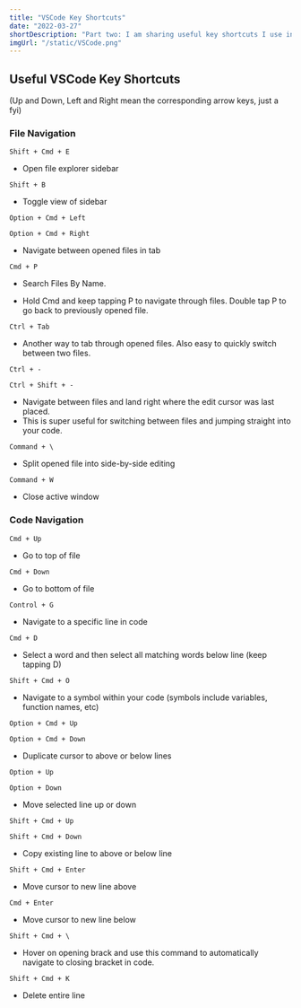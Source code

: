 ```yaml
---
title: "VSCode Key Shortcuts"
date: "2022-03-27"
shortDescription: "Part two: I am sharing useful key shortcuts I use in VSCode."
imgUrl: "/static/VSCode.png"
---
```


## Useful VSCode Key Shortcuts

(Up and Down, Left and Right mean the corresponding arrow keys, just a fyi)

### File Navigation

`Shift + Cmd + E`

- Open file explorer sidebar

`Shift + B`

- Toggle view of sidebar

`Option + Cmd + Left`

`Option + Cmd + Right`

- Navigate between opened files in tab

`Cmd + P`

- Search Files By Name.

- Hold Cmd and keep tapping P to navigate through files. Double tap P to go back to previously opened file.

`Ctrl + Tab`

- Another way to tab through opened files. Also easy to quickly switch between two files.

`Ctrl + -`

`Ctrl + Shift + -`

- Navigate between files and land right where the edit cursor was last placed.
- This is super useful for switching between files and jumping straight into your code.

`Command + \`

- Split opened file into side-by-side editing

`Command + W`

- Close active window

### Code Navigation

`Cmd + Up`

- Go to top of file

`Cmd + Down`

- Go to bottom of file

`Control + G`

- Navigate to a specific line in code

`Cmd + D`

- Select a word and then select all matching words below line (keep tapping D)

`Shift + Cmd + O`

- Navigate to a symbol within your code (symbols include variables, function names, etc)

`Option + Cmd + Up`

`Option + Cmd + Down`

- Duplicate cursor to above or below lines

`Option + Up`

`Option + Down`

- Move selected line up or down

`Shift + Cmd + Up`

`Shift + Cmd + Down`

- Copy existing line to above or below line

`Shift + Cmd + Enter`

- Move cursor to new line above

`Cmd + Enter`

- Move cursor to new line below

`Shift + Cmd + \`

- Hover on opening brack and use this command to automatically navigate to closing bracket in code.

`Shift + Cmd + K`

- Delete entire line
